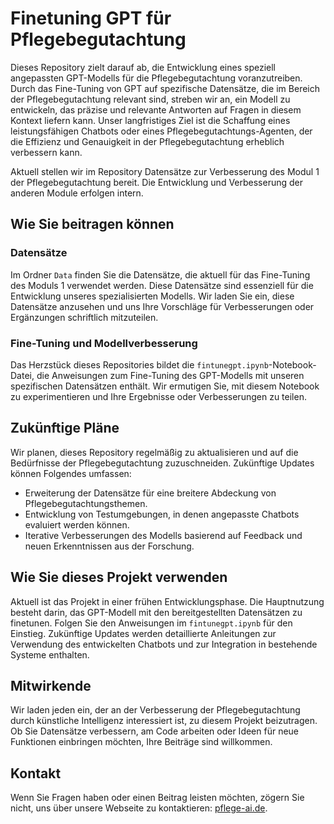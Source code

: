 <h1>Finetuning GPT für Pflegebegutachtung</h1>
Dieses Repository zielt darauf ab, die Entwicklung eines speziell angepassten GPT-Modells für die Pflegebegutachtung voranzutreiben. Durch das Fine-Tuning von GPT auf spezifische Datensätze, die im Bereich der Pflegebegutachtung relevant sind, streben wir an, ein Modell zu entwickeln, das präzise und relevante Antworten auf Fragen in diesem Kontext liefern kann. Unser langfristiges Ziel ist die Schaffung eines leistungsfähigen Chatbots oder eines Pflegebegutachtungs-Agenten, der die Effizienz und Genauigkeit in der Pflegebegutachtung erheblich verbessern kann.
    <p>Aktuell stellen wir im Repository Datensätze zur Verbesserung des Modul 1 der Pflegebegutachtung bereit. Die Entwicklung und Verbesserung der anderen Module erfolgen intern.</p>
    <h2>Wie Sie beitragen können</h2>
    <h3>Datensätze</h3>
    <p>Im Ordner <code>Data</code> finden Sie die Datensätze, die aktuell für das Fine-Tuning des Moduls 1 verwendet werden. Diese Datensätze sind essenziell für die Entwicklung unseres spezialisierten Modells. Wir laden Sie ein, diese Datensätze anzusehen und uns Ihre Vorschläge für Verbesserungen oder Ergänzungen schriftlich mitzuteilen.</p>
    <h3>Fine-Tuning und Modellverbesserung</h3>
    <p>Das Herzstück dieses Repositories bildet die <code>fintunegpt.ipynb</code>-Notebook-Datei, die Anweisungen zum Fine-Tuning des GPT-Modells mit unseren spezifischen Datensätzen enthält. Wir ermutigen Sie, mit diesem Notebook zu experimentieren und Ihre Ergebnisse oder Verbesserungen zu teilen.</p>
    <h2>Zukünftige Pläne</h2>
    <p>Wir planen, dieses Repository regelmäßig zu aktualisieren und auf die Bedürfnisse der Pflegebegutachtung zuzuschneiden. Zukünftige Updates können Folgendes umfassen:</p>
    <ul>
        <li>Erweiterung der Datensätze für eine breitere Abdeckung von Pflegebegutachtungsthemen.</li>
        <li>Entwicklung von Testumgebungen, in denen angepasste Chatbots evaluiert werden können.</li>
        <li>Iterative Verbesserungen des Modells basierend auf Feedback und neuen Erkenntnissen aus der Forschung.</li>
    </ul>
    <h2>Wie Sie dieses Projekt verwenden</h2>
    <p>Aktuell ist das Projekt in einer frühen Entwicklungsphase. Die Hauptnutzung besteht darin, das GPT-Modell mit den bereitgestellten Datensätzen zu finetunen. Folgen Sie den Anweisungen im <code>fintunegpt.ipynb</code> für den Einstieg. Zukünftige Updates werden detaillierte Anleitungen zur Verwendung des entwickelten Chatbots und zur Integration in bestehende Systeme enthalten.</p>
    <h2>Mitwirkende</h2>
    <p>Wir laden jeden ein, der an der Verbesserung der Pflegebegutachtung durch künstliche Intelligenz interessiert ist, zu diesem Projekt beizutragen. Ob Sie Datensätze verbessern, am Code arbeiten oder Ideen für neue Funktionen einbringen möchten, Ihre Beiträge sind willkommen.</p>
    <h2>Kontakt</h2>
    <p>Wenn Sie Fragen haben oder einen Beitrag leisten möchten, zögern Sie nicht, uns über unsere Webseite zu kontaktieren: <a href="https://pflege-ai.de/">pflege-ai.de</a>.</p>

